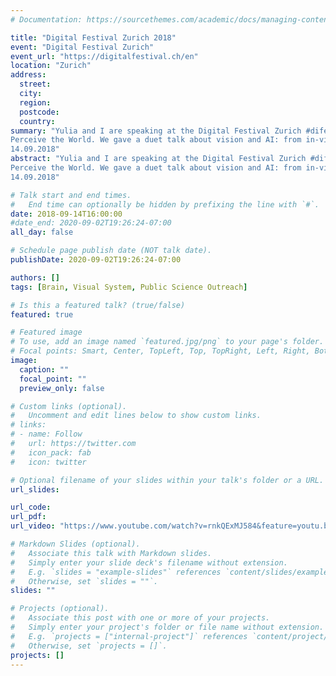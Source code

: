 ```yaml
---
# Documentation: https://sourcethemes.com/academic/docs/managing-content/

title: "Digital Festival Zurich 2018"
event: "Digital Festival Zurich"
event_url: "https://digitalfestival.ch/en"
location: "Zurich"
address:
  street:
  city:
  region:
  postcode:
  country:
summary: "Yulia and I are speaking at the Digital Festival Zurich #dife2018 in the session: Challenge the Way You 
Perceive the World. We gave a duet talk about vision and AI: from in-vivo to in-silico on the afternoon of the 
14.09.2018"
abstract: "Yulia and I are speaking at the Digital Festival Zurich #dife2018 in the session: Challenge the Way You 
Perceive the World. We gave a duet talk about vision and AI: from in-vivo to in-silico on the afternoon of the 
14.09.2018"

# Talk start and end times.
#   End time can optionally be hidden by prefixing the line with `#`.
date: 2018-09-14T16:00:00
#date_end: 2020-09-02T19:26:24-07:00
all_day: false

# Schedule page publish date (NOT talk date).
publishDate: 2020-09-02T19:26:24-07:00

authors: []
tags: [Brain, Visual System, Public Science Outreach]

# Is this a featured talk? (true/false)
featured: true 

# Featured image
# To use, add an image named `featured.jpg/png` to your page's folder. 
# Focal points: Smart, Center, TopLeft, Top, TopRight, Left, Right, BottomLeft, Bottom, BottomRight.
image:
  caption: ""
  focal_point: ""
  preview_only: false

# Custom links (optional).
#   Uncomment and edit lines below to show custom links.
# links:
# - name: Follow
#   url: https://twitter.com
#   icon_pack: fab
#   icon: twitter

# Optional filename of your slides within your talk's folder or a URL.
url_slides:

url_code:
url_pdf:
url_video: "https://www.youtube.com/watch?v=rnkQExMJ584&feature=youtu.be"

# Markdown Slides (optional).
#   Associate this talk with Markdown slides.
#   Simply enter your slide deck's filename without extension.
#   E.g. `slides = "example-slides"` references `content/slides/example-slides.md`.
#   Otherwise, set `slides = ""`.
slides: ""

# Projects (optional).
#   Associate this post with one or more of your projects.
#   Simply enter your project's folder or file name without extension.
#   E.g. `projects = ["internal-project"]` references `content/project/deep-learning/index.md`.
#   Otherwise, set `projects = []`.
projects: []
---
```


